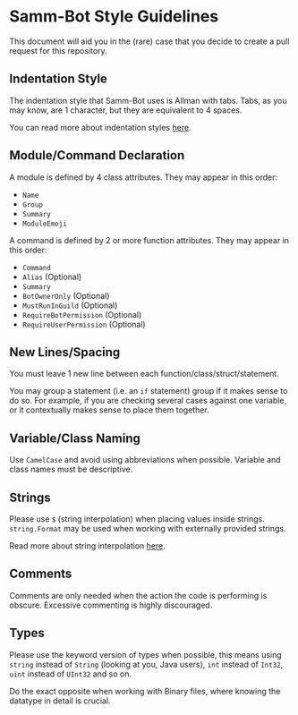 # Samm-Bot Style Guidelines

This document will aid you in the (rare) case that you decide to create a pull request for this repository.

## Indentation Style

The indentation style that Samm-Bot uses is Allman with tabs. Tabs, as you may know, are 1 character, but they are equivalent to 4 spaces.

You can read more about indentation styles [here](https://en.wikipedia.org/wiki/Indentation_style#Allman_style).

## Module/Command Declaration

A module is defined by 4 class attributes. They may appear in this order:
* `Name`
* `Group`
* `Summary`
* `ModuleEmoji`

A command is defined by 2 or more function attributes. They may appear in this order:
* `Command`
* `Alias` (Optional)
* `Summary`
* `BotOwnerOnly` (Optional)
* `MustRunInGuild` (Optional)
* `RequireBotPermission` (Optional)
* `RequireUserPermission` (Optional)

## New Lines/Spacing

You must leave 1 new line between each function/class/struct/statement.

You may group a statement (i.e. an `if` statement) group if it makes sense to do so. For example, if you are checking several cases against one variable, or it contextually makes sense to place them together.

## Variable/Class Naming

Use `CamelCase` and avoid using abbreviations when possible. Variable and class names must be descriptive.

## Strings

Please use `$` (string interpolation) when placing values inside strings. `string.Format` may be used when working with externally provided strings.

Read more about string interpolation [here](https://docs.microsoft.com/en-us/dotnet/csharp/language-reference/tokens/interpolated).

## Comments

Comments are only needed when the action the code is performing is obscure. Excessive commenting is highly discouraged.

## Types

Please use the keyword version of types when possible, this means using `string` instead of `String` (looking at you, Java users), `int` instead of `Int32`, `uint` instead of `UInt32` and so on.

Do the exact opposite when working with Binary files, where knowing the datatype in detail is crucial.
